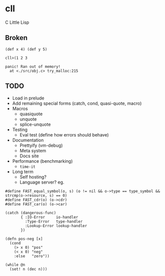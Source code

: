 # cll
C Little Lisp

## Broken

```
(def x 4) (def y 5)
```

```
cll>(1 2 3

panic! Ran out of memory!
  at <./src/obj.c> try_malloc:215
```

## TODO
- Load in prelude
- Add remaining special forms (catch, cond, quasi-quote, macro)
- Macros
  - quasiquote
  - unquote
  - splice-unquote
- Testing
  - Eval test (define how errors should behave)
- Documentation
  - Prettyify (vm-debug)
  - Meta system
  - Docs site
- Performance (benchmarking)
  - `time-it`
- Long term
  - Self hosting?
  - Language server?
eg.
```
#define FAST_equal_symbol(o, s) (o != nil && o->type == type_symbol && strcmp(o->resource, s) == 0)
#define FAST_cdr(o) (o->cdr)
#define FAST_car(o) (o->car)
```

```
(catch (dangerous-func) 
       { :IO-Error     io-handler 
         :Type-Error   type-handler
         :Lookup-Error lookup-handler
       })

(defn pos-neg [x]
  (cond
    (> x 0) "pos"
    (< x 0) "neg"
    :else   "zero"))

(while @n 
  (set! n (dec n)))

```